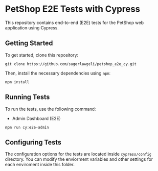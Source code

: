 
# PetShop E2E Tests with Cypress

This repository contains end-to-end (E2E) tests for the PetShop web application using Cypress. 

## Getting Started

To get started, clone this repository:

```
git clone https://github.com/sagerlawgeli/petshop_e2e_cy.git
```

Then, install the necessary dependencies using `npm`:

```
npm install
```

## Running Tests

To run the tests, use the following command:

* Admin Dashboard (E2E)

```
npm run cy:e2e-admin
```

## Configuring Tests

The configuration options for the tests are located inside `cypress/config` directory. You can modify the enviorment variables and other settings for each enviroment inside this folder.

